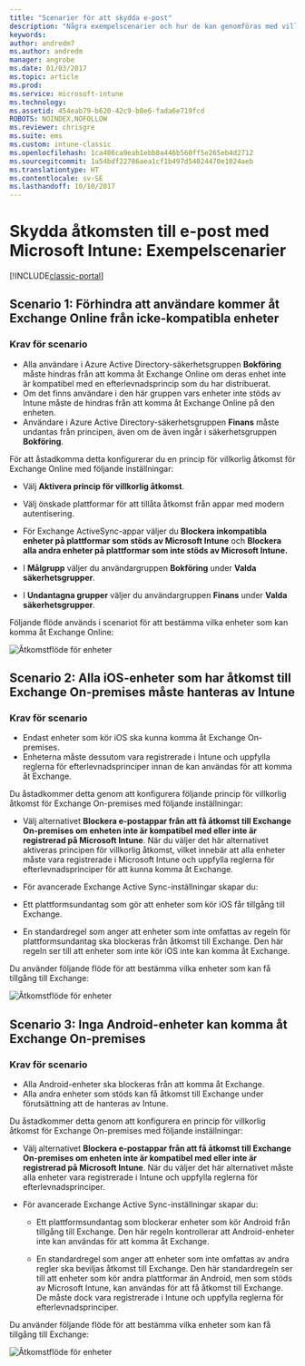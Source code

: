 ```yaml
---
title: "Scenarier för att skydda e-post"
description: "Några exempelscenarier och hur de kan genomföras med villkorlig åtkomst."
keywords: 
author: andredm7
ms.author: andredm
manager: angrobe
ms.date: 01/03/2017
ms.topic: article
ms.prod: 
ms.service: microsoft-intune
ms.technology: 
ms.assetid: 454eab79-b620-42c9-b8e6-fada6e719fcd
ROBOTS: NOINDEX,NOFOLLOW
ms.reviewer: chrisgre
ms.suite: ems
ms.custom: intune-classic
ms.openlocfilehash: 1ca486ca9eab1ebb8a446b560ff5e265eb4d2712
ms.sourcegitcommit: 1a54bdf22786aea1cf1b497d54024470e1024aeb
ms.translationtype: HT
ms.contentlocale: sv-SE
ms.lasthandoff: 10/10/2017
---
```

# <a name="protect-access-to-email-with-microsoft-intune-example-scenarios"></a>Skydda åtkomsten till e-post med Microsoft Intune: Exempelscenarier

[!INCLUDE[classic-portal](../includes/classic-portal.md)]

## <a name="scenario-1-block-users-from-using-noncompliant-devices-to-access-exchange-online"></a>Scenario 1: Förhindra att användare kommer åt Exchange Online från icke-kompatibla enheter
### <a name="scenario-requirements"></a>Krav för scenario
- Alla användare i Azure Active Directory-säkerhetsgruppen **Bokföring** måste hindras från att komma åt Exchange Online om deras enhet inte är kompatibel med en efterlevnadsprincip som du har distribuerat.
- Om det finns användare i den här gruppen vars enheter inte stöds av Intune måste de hindras från att komma åt Exchange Online på den enheten.
- Användare i Azure Active Directory-säkerhetsgruppen **Finans** måste undantas från principen, även om de även ingår i säkerhetsgruppen **Bokföring**.

För att åstadkomma detta konfigurerar du en princip för villkorlig åtkomst för Exchange Online med följande inställningar:

- Välj **Aktivera princip för villkorlig åtkomst**.

- Välj önskade plattformar för att tillåta åtkomst från appar med modern autentisering.
- För Exchange ActiveSync-appar väljer du **Blockera inkompatibla enheter på plattformar som stöds av Microsoft Intune** och **Blockera alla andra enheter på plattformar som inte stöds av Microsoft Intune.**
-   I **Målgrupp** väljer du användargruppen **Bokföring** under **Valda säkerhetsgrupper**.

-   I **Undantagna grupper** väljer du användargruppen **Finans** under **Valda säkerhetsgrupper**.


Följande flöde används i scenariot för att bestämma vilka enheter som kan komma åt Exchange Online:

![Åtkomstflöde för enheter](./media/ConditionalAccess8-5.png)

## <a name="scenario-2-all-ios-devices-that-access-exchange-on-premises-must-be-managed-by-intune"></a>Scenario 2: Alla iOS-enheter som har åtkomst till Exchange On-premises måste hanteras av Intune
### <a name="scenario-requirements"></a>Krav för scenario
- Endast enheter som kör iOS ska kunna komma åt Exchange On-premises.
- Enheterna måste dessutom vara registrerade i Intune och uppfylla reglerna för efterlevnadsprinciper innan de kan användas för att komma åt Exchange.

Du åstadkommer detta genom att konfigurera följande princip för villkorlig åtkomst för Exchange On-premises med följande inställningar:

-   Välj alternativet **Blockera e-postappar från att få åtkomst till Exchange On-premises om enheten inte är kompatibel med eller inte är registrerad på Microsoft Intune**. När du väljer det här alternativet aktiveras principen för villkorlig åtkomst, vilket innebär att alla enheter måste vara registrerade i Microsoft Intune och uppfylla reglerna för efterlevnadsprinciper för att kunna komma åt Exchange.

-   För avancerade Exchange Active Sync-inställningar skapar du:

  -   Ett plattformsundantag som gör att enheter som kör iOS får tillgång till Exchange.   

  -   En standardregel som anger att enheter som inte omfattas av regeln för plattformsundantag ska blockeras från åtkomst till Exchange. Den här regeln ser till att enheter som inte kör iOS inte kan komma åt Exchange.

Du använder följande flöde för att bestämma vilka enheter som kan få tillgång till Exchange:

![Åtkomstflöde för enheter](./media/ConditionalAccess8-3.png)

## <a name="scenario-3-no-android-devices-can-access-exchange-on-premises"></a>Scenario 3: Inga Android-enheter kan komma åt Exchange On-premises
### <a name="scenario-requirements"></a>Krav för scenario
- Alla Android-enheter ska blockeras från att komma åt Exchange.
- Alla andra enheter som stöds kan få åtkomst till Exchange under förutsättning att de hanteras av Intune.

Du åstadkommer detta genom att konfigurera en princip för villkorlig åtkomst för Exchange On-premises med följande inställningar:

-   Välj alternativet **Blockera e-postappar från att få åtkomst till Exchange On-premises om enheten inte är kompatibel med eller inte är registrerad på Microsoft Intune**. När du väljer det här alternativet måste alla enheter vara registrerade i Intune och uppfylla reglerna för efterlevnadsprinciper.

- För avancerade Exchange Active Sync-inställningar skapar du:
  -   Ett plattformsundantag som blockerar enheter som kör Android från tillgång till Exchange. Den här regeln kontrollerar att Android-enheter inte kan användas för att komma åt Exchange.

  -   En standardregel som anger att enheter som inte omfattas av andra regler ska beviljas åtkomst till Exchange. Den här standardregeln ser till att enheter som kör andra plattformar än Android, men som stöds av Microsoft Intune, kan användas för att få åtkomst till Exchange. De måste dock vara registrerade i Intune och uppfylla reglerna för efterlevnadsprinciper.

Du använder följande flöde för att bestämma vilka enheter som kan få tillgång till Exchange:

![Åtkomstflöde för enheter](./media/ConditionalAccess8-4.png)
